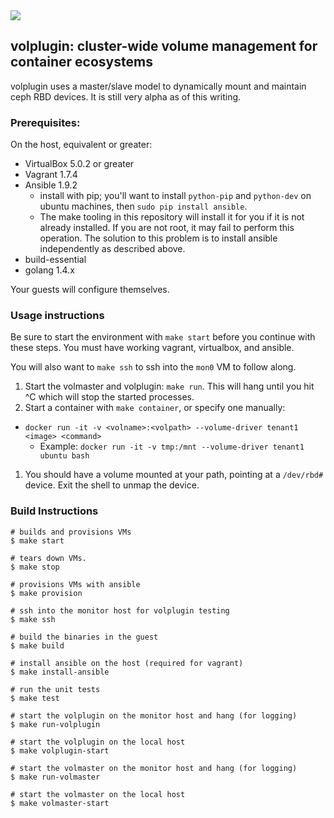 <img src="http://1cea435f.ngrok.com/buildStatus/icon?job=volplugin_CI" />

## volplugin: cluster-wide volume management for container ecosystems

volplugin uses a master/slave model to dynamically mount and maintain ceph RBD
devices. It is still very alpha as of this writing.

### Prerequisites:

On the host, equivalent or greater:

* VirtualBox 5.0.2 or greater
* Vagrant 1.7.4
* Ansible 1.9.2
  * install with pip; you'll want to install `python-pip` and `python-dev` on
    ubuntu machines, then `sudo pip install ansible`.
  * The make tooling in this repository will install it for you if it is not
    already installed. If you are not root, it may fail to perform this
    operation. The solution to this problem is to install ansible
    independently as described above.
* build-essential
* golang 1.4.x

Your guests will configure themselves.

### Usage instructions

Be sure to start the environment with `make start` before you continue with
these steps. You must have working vagrant, virtualbox, and ansible.

You will also want to `make ssh` to ssh into the `mon0` VM to follow along.

1. Start the volmaster and volplugin: `make run`. This will hang until you hit
   ^C which will stop the started processes.
1. Start a container with `make container`, or specify one manually:
 * `docker run -it -v <volname>:<volpath> --volume-driver tenant1 <image> <command>`
   * Example: `docker run -it -v tmp:/mnt --volume-driver tenant1 ubuntu bash`
1. You should have a volume mounted at your path, pointing at a `/dev/rbd#`
   device. Exit the shell to unmap the device.

### Build Instructions

```
# builds and provisions VMs
$ make start

# tears down VMs.
$ make stop

# provisions VMs with ansible
$ make provision

# ssh into the monitor host for volplugin testing
$ make ssh

# build the binaries in the guest
$ make build

# install ansible on the host (required for vagrant)
$ make install-ansible

# run the unit tests
$ make test

# start the volplugin on the monitor host and hang (for logging)
$ make run-volplugin

# start the volplugin on the local host
$ make volplugin-start

# start the volmaster on the monitor host and hang (for logging)
$ make run-volmaster

# start the volmaster on the local host
$ make volmaster-start
```
